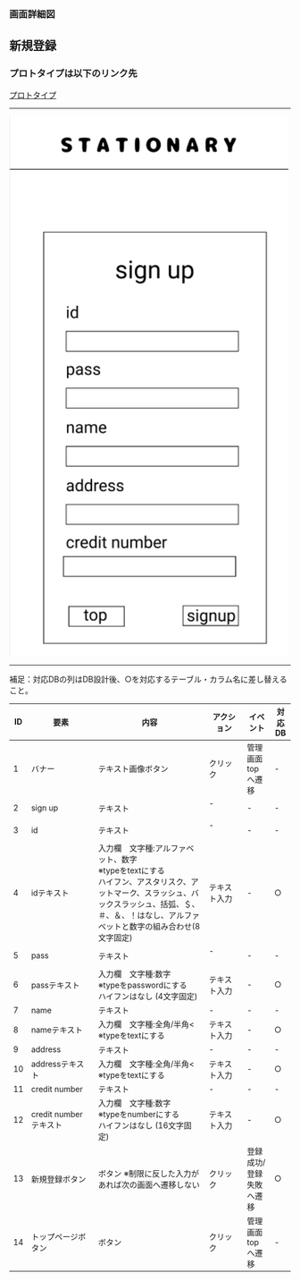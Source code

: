 ### 画面詳細図
## 新規登録
### プロトタイプは以下のリンク先
[プロトタイプ](https://www.figma.com/file/YN8g4ahM3raStzCZMDXhNA/stationary?node-id=1%3A10)
*****
<img src="img/新規登録.png" width="500">

*****
補足：対応DBの列はDB設計後、○を対応するテーブル・カラム名に差し替えること。

| ID | 要素 | 内容 | アクション | イベント | 対応DB |
|----|------|-----|------------|---------|-------|
|1   |バナー　　　　        |テキスト画像ボタン|クリック　　|管理画面topへ遷移|-|
|2   |sign up　　　        |テキスト　　　　　|-    　　　|-        |-|
|3   |id　　　　　　        |テキスト　　　　　|-    　　　|-        |-|
|4   |idテキスト　　        |入力欄　文字種:アルファベット、数字<br>※typeをtextにする<br>ハイフン、アスタリスク、アットマーク、スラッシュ、バックスラッシュ、括弧、＄、＃、＆、！はなし、アルファベットと数字の組み合わせ(8文字固定)|テキスト入力|-       |○|
|5   |pass　　　　　        |テキスト　　　　　|-    　　　|-        |-|
|6   |passテキスト　       |入力欄　文字種:数字<br>※typeをpasswordにする<br>ハイフンはなし (4文字固定)|テキスト入力|-       |○|
|7   |name     　　        |テキスト　　　　　|-　　　    |-        |-|
|8   |nameテキスト　       |入力欄　文字種:全角/半角<<br>※typeをtextにする|テキスト入力|-       |○|
|9   |address　　　        |テキスト　　　　　|-　　　    |-        |-|
|10  |addressテキスト      |入力欄　文字種:全角/半角<<br>※typeをtextにする|テキスト入力|-        |○|
|11  |credit number       |テキスト　　　　　|-　　　    |-        |-|
|12  |credit numberテキスト|入力欄　文字種:数字<br>※typeをnumberにする<br>ハイフンはなし (16文字固定)|テキスト入力|-        |○|
|13  |新規登録ボタン　      |ボタン ※制限に反した入力があれば次の画面へ遷移しない|クリック　　|登録成功/登録失敗へ遷移|○|
|14  |トップページボタン　  |ボタン　　　　　　|クリック　　|管理画面topへ遷移|-|

